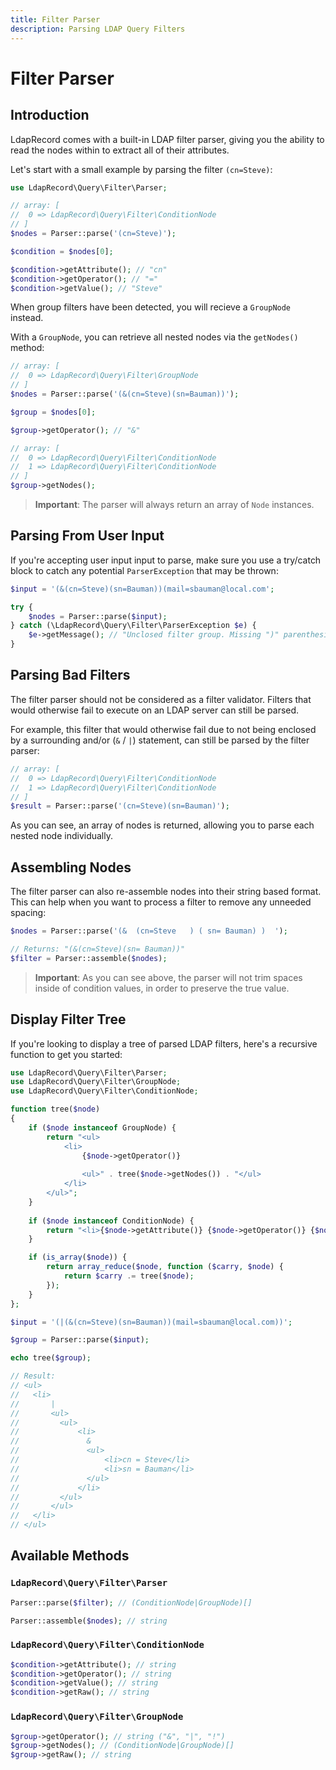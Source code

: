 ```yaml
---
title: Filter Parser
description: Parsing LDAP Query Filters
---
```


# Filter Parser

## Introduction

LdapRecord comes with a built-in LDAP filter parser, giving you the
ability to read the nodes within to extract all of their attributes.

Let's start with a small example by parsing the filter `(cn=Steve)`:

```php
use LdapRecord\Query\Filter\Parser;

// array: [
//  0 => LdapRecord\Query\Filter\ConditionNode
// ]
$nodes = Parser::parse('(cn=Steve)');

$condition = $nodes[0];

$condition->getAttribute(); // "cn"
$condition->getOperator(); // "="
$condition->getValue(); // "Steve"
```

When group filters have been detected, you will recieve a `GroupNode` instead.

With a `GroupNode`, you can retrieve all nested nodes via the `getNodes()` method:

```php
// array: [
//  0 => LdapRecord\Query\Filter\GroupNode
// ]
$nodes = Parser::parse('(&(cn=Steve)(sn=Bauman))');

$group = $nodes[0];

$group->getOperator(); // "&"

// array: [
//  0 => LdapRecord\Query\Filter\ConditionNode
//  1 => LdapRecord\Query\Filter\ConditionNode
// ]
$group->getNodes();
```

> **Important**: The parser will always return an array of `Node` instances.

## Parsing From User Input

If you're accepting user input input to parse, make sure you use a try/catch
block to catch any potential `ParserException` that may be thrown:

```php
$input = '(&(cn=Steve)(sn=Bauman))(mail=sbauman@local.com';

try {
    $nodes = Parser::parse($input);
} catch (\LdapRecord\Query\Filter\ParserException $e) {
    $e->getMessage(); // "Unclosed filter group. Missing ")" parenthesis"
}
```

## Parsing Bad Filters

The filter parser should not be considered as a filter validator. Filters
that would otherwise fail to execute on an LDAP server can still be parsed.

For example, this filter that would otherwise fail due to not being enclosed
by a surrounding and/or (`&` / `|`) statement, can still be parsed by the filter parser:

```php
// array: [
//  0 => LdapRecord\Query\Filter\ConditionNode
//  1 => LdapRecord\Query\Filter\ConditionNode
// ]
$result = Parser::parse('(cn=Steve)(sn=Bauman)');
```

As you can see, an array of nodes is returned, allowing you to parse each nested node individually.

## Assembling Nodes

The filter parser can also re-assemble nodes into their string based format. This
can help when you want to process a filter to remove any unneeded spacing:

```php
$nodes = Parser::parse('(&  (cn=Steve   ) ( sn= Bauman) )  ');

// Returns: "(&(cn=Steve)(sn= Bauman))"
$filter = Parser::assemble($nodes);
```

> **Important**: As you can see above, the parser will not trim spaces
> inside of condition values, in order to preserve the true value.

## Display Filter Tree

If you're looking to display a tree of parsed LDAP filters, here's a recursive function to get you started:

```php
use LdapRecord\Query\Filter\Parser;
use LdapRecord\Query\Filter\GroupNode;
use LdapRecord\Query\Filter\ConditionNode;

function tree($node)
{
	if ($node instanceof GroupNode) {
        return "<ul>
            <li>
                {$node->getOperator()}
                
                <ul>" . tree($node->getNodes()) . "</ul>
            </li>
        </ul>";
    }
  
  	if ($node instanceof ConditionNode) {
        return "<li>{$node->getAttribute()} {$node->getOperator()} {$node->getValue()}</li>";
    }

    if (is_array($node)) {
        return array_reduce($node, function ($carry, $node) {
            return $carry .= tree($node);
        });
    }
};

$input = '(|(&(cn=Steve)(sn=Bauman))(mail=sbauman@local.com))';

$group = Parser::parse($input);

echo tree($group);

// Result:
// <ul>
//   <li>
//       |
//       <ul>
//         <ul>
//             <li>
//               &
//               <ul>
//                   <li>cn = Steve</li>
//                   <li>sn = Bauman</li>
//               </ul>
//             </li>
//         </ul>
//       </ul>
//   </li>
// </ul>
```

## Available Methods

### `LdapRecord\Query\Filter\Parser`

```php
Parser::parse($filter); // (ConditionNode|GroupNode)[]

Parser::assemble($nodes); // string
```

### `LdapRecord\Query\Filter\ConditionNode`

```php
$condition->getAttribute(); // string
$condition->getOperator(); // string
$condition->getValue(); // string
$condition->getRaw(); // string
```

### `LdapRecord\Query\Filter\GroupNode`
```php
$group->getOperator(); // string ("&", "|", "!")
$group->getNodes(); // (ConditionNode|GroupNode)[]
$group->getRaw(); // string
```
